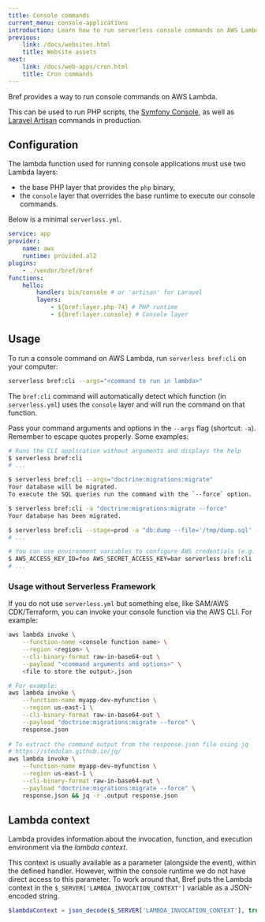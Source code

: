 ```yaml
---
title: Console commands
current_menu: console-applications
introduction: Learn how to run serverless console commands on AWS Lambda with Symfony Console or Laravel Artisan.
previous:
    link: /docs/websites.html
    title: Website assets
next:
    link: /docs/web-apps/cron.html
    title: Cron commands
---
```


Bref provides a way to run console commands on AWS Lambda.

This can be used to run PHP scripts, the [Symfony Console](https://symfony.com/doc/current/console.html), as well as [Laravel Artisan](https://laravel.com/docs/artisan) commands in production.

## Configuration

The lambda function used for running console applications must use two Lambda layers:

- the base PHP layer that provides the `php` binary,
- the `console` layer that overrides the base runtime to execute our console commands.

Below is a minimal `serverless.yml`.

```yaml
service: app
provider:
    name: aws
    runtime: provided.al2
plugins:
    - ./vendor/bref/bref
functions:
    hello:
        handler: bin/console # or 'artisan' for Laravel
        layers:
            - ${bref:layer.php-74} # PHP runtime
            - ${bref:layer.console} # Console layer
```

## Usage

To run a console command on AWS Lambda, run `serverless bref:cli` on your computer:

```bash
serverless bref:cli --args="<command to run in lambda>"
```

The `bref:cli` command will automatically detect which function (in `serverless.yml`) uses the `console` layer and will run the command on that function.

Pass your command arguments and options in the `--args` flag (shortcut: `-a`). Remember to escape quotes properly. Some examples:

```bash
# Runs the CLI application without arguments and displays the help
$ serverless bref:cli
# ...

$ serverless bref:cli --args="doctrine:migrations:migrate"
Your database will be migrated.
To execute the SQL queries run the command with the `--force` option.

$ serverless bref:cli -a "doctrine:migrations:migrate --force"
Your database has been migrated.

$ serverless bref:cli --stage=prod -a "db:dump --file='/tmp/dump.sql' --verbose"
# ...

# You can use environment variables to configure AWS credentials (e.g. in CI)
$ AWS_ACCESS_KEY_ID=foo AWS_SECRET_ACCESS_KEY=bar serverless bref:cli
# ...
```

### Usage without Serverless Framework

If you do not use `serverless.yml` but something else, like SAM/AWS CDK/Terraform, you can invoke your console function via the AWS CLI. For example:

```bash
aws lambda invoke \
    --function-name <console function name> \
    --region <region> \
    --cli-binary-format raw-in-base64-out \
    --payload "<command arguments and options>" \
    <file to store the output>.json

# For example:
aws lambda invoke \
    --function-name myapp-dev-myfunction \
    --region us-east-1 \
    --cli-binary-format raw-in-base64-out \
    --payload "doctrine:migrations:migrate --force" \
    response.json
    
# To extract the command output from the response.json file using jq
# https://stedolan.github.io/jq/
aws lambda invoke \
    --function-name myapp-dev-myfunction \
    --region us-east-1 \
    --cli-binary-format raw-in-base64-out \
    --payload "doctrine:migrations:migrate --force" \
    response.json && jq -r .output response.json
```

## Lambda context

Lambda provides information about the invocation, function, and execution environment via the *lambda context*.

This context is usually available as a parameter (alongside the event), within the defined handler.
However, within the console runtime we do not have direct access to this parameter.
To work around that, Bref puts the Lambda context in the `$_SERVER['LAMBDA_INVOCATION_CONTEXT']` variable as a JSON-encoded string.

```php
$lambdaContext = json_decode($_SERVER['LAMBDA_INVOCATION_CONTEXT'], true);
```
